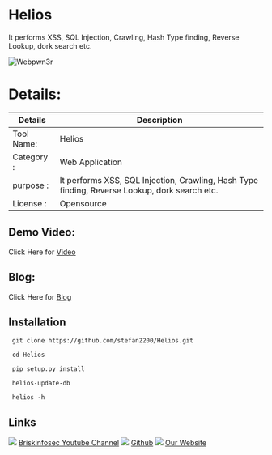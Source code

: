 Helios 
============
 It performs XSS, SQL Injection, Crawling, Hash Type finding, Reverse Lookup, dork search etc.

![Webpwn3r]()

Details:
============
|  Details | Description   |
| ------------ | ------------ |
|Tool Name:| Helios  |
|Category :| Web Application |
|purpose  :| It performs XSS, SQL Injection, Crawling, Hash Type finding, Reverse Lookup, dork search etc. |
|License :| Opensource

Demo Video:
-----------------
Click Here for [Video](https://youtu.be/OVtWAAJS4Ok"Video")

Blog: 
--------------
Click Here for [Blog](https://www.briskinfosec.com/tooloftheday/toolofthedaydetail/Helios "Blog")

Installation
----------------
     git clone https://github.com/stefan2200/Helios.git
     
     cd Helios
     
     pip setup.py install

     helios-update-db
     
     helios -h
     
Links
----------------
![ ](https://img.icons8.com/color/15/000000/youtube-play.png) [Briskinfosec Youtube Channel](https://www.youtube.com/channel/UCcPmqqYETcO_7-6p_uUsF1w "Briskinfosec Youtube Channel")
 ![ ](https://img.icons8.com/glyph-neue/15/000000/github.png) [Github](https://github.com/briskinfosec "Github") 
![ ](https://img.icons8.com/ios/15/000000/internet--v2.png) [Our Website](https://www.briskinfosec.com/ "Our Website")
